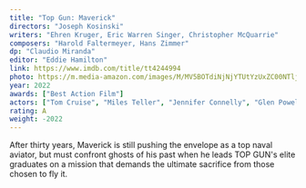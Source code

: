 ```yaml
---
title: "Top Gun: Maverick"
directors: "Joseph Kosinski"
writers: "Ehren Kruger, Eric Warren Singer, Christopher McQuarrie"
composers: "Harold Faltermeyer, Hans Zimmer"
dp: "Claudio Miranda"
editor: "Eddie Hamilton"
link: https://www.imdb.com/title/tt4244994
photo: https://m.media-amazon.com/images/M/MV5BOTdiNjNjYTUtYzUxZC00NTljLWExYjktZmI0ODQ3ODg5N2U3XkEyXkFqcGdeQXVyNjg3MDMxNzU@._V1_FMjpg_UY6075_.jpg
year: 2022
awards: ["Best Action Film"]
actors: ["Tom Cruise", "Miles Teller", "Jennifer Connelly", "Glen Powell"]
rating: A
weight: -2022
---
```


After thirty years, Maverick is still pushing the envelope as a top naval aviator, but must confront ghosts of his past when he leads TOP GUN's elite graduates on a mission that demands the ultimate sacrifice from those chosen to fly it.
